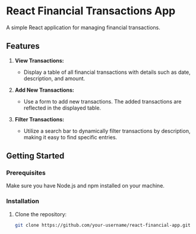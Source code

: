 # React Financial Transactions App

A simple React application for managing financial transactions.

## Features

1. **View Transactions:**
   - Display a table of all financial transactions with details such as date, description, and amount.

2. **Add New Transactions:**
   - Use a form to add new transactions. The added transactions are reflected in the displayed table.

3. **Filter Transactions:**
   - Utilize a search bar to dynamically filter transactions by description, making it easy to find specific entries.

## Getting Started

### Prerequisites

Make sure you have Node.js and npm installed on your machine.

### Installation

1. Clone the repository:

   ```bash
   git clone https://github.com/your-username/react-financial-app.git